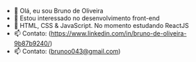 - 👋 Olá, eu sou Bruno de Oliveira
- 👀 Estou interessado no desenvolvimento front-end
- 🌱 HTML, CSS & JavaScript. No momento estudando ReactJS
- 📫 Contato: (https://www.linkedin.com/in/bruno-de-oliveira-9b87b9240/)
- 📫 Contato: (brunoo043@gmail.com)

<!---
BrunoDeOliveira-0898/BrunoDeOliveira-0898 is a ✨ special ✨ repository because its `README.md` (this file) appears on your GitHub profile.
You can click the Preview link to take a look at your changes.
--->
